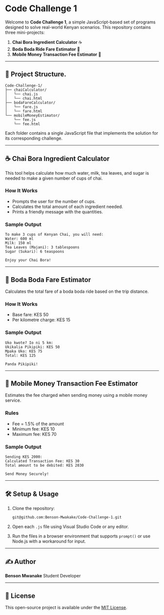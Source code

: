# Code Challenge 1

Welcome to **Code Challenge 1**, a simple JavaScript-based set of programs designed to solve real-world Kenyan scenarios. This repository contains three mini-projects:

1. **Chai Bora Ingredient Calculator** ☕
2. **Boda Boda Ride Fare Estimator** 🛵
3. **Mobile Money Transaction Fee Estimator** 📱

---

## 📁 Project Structure.

```
Code-Challenge-1/
├── chaiCalculator/
│   └── chai.js
│   └── chai.html
├── bodaFareCalculator/
│   └── fare.js
│   └── fare.html
└── mobileMoneyEstimator/
    └── fee.js
    └── fee.html
```

Each folder contains a single JavaScript file that implements the solution for its corresponding challenge.

---

## ☕ Chai Bora Ingredient Calculator

This tool helps calculate how much water, milk, tea leaves, and sugar is needed to make a given number of cups of chai.

### How It Works

* Prompts the user for the number of cups.
* Calculates the total amount of each ingredient needed.
* Prints a friendly message with the quantities.

### Sample Output

```
To make 3 cups of Kenyan Chai, you will need:
Water: 600 ml
Milk: 150 ml
Tea Leaves (Majani): 3 tablespoons
Sugar (Sukari): 6 teaspoons

Enjoy your Chai Bora!
```

---

## 🛵 Boda Boda Fare Estimator

Calculates the total fare of a boda boda ride based on the trip distance.

### How It Works

* Base fare: KES 50
* Per kilometre charge: KES 15

### Sample Output

```
Uko kwote? Io ni 5 km:
Ukikalia Pikipiki: KES 50
Mpaka Uko: KES 75
Total: KES 125

Panda Pikipiki!
```

---

## 📱 Mobile Money Transaction Fee Estimator

Estimates the fee charged when sending money using a mobile money service.

### Rules

* Fee = 1.5% of the amount
* Minimum fee: KES 10
* Maximum fee: KES 70

### Sample Output

```
Sending KES 2000:
Calculated Transaction Fee: KES 30
Total amount to be debited: KES 2030

Send Money Securely!
```

---

## 🛠️ Setup & Usage

1. Clone the repository:

   ```bash
   git@github.com:Benson-Mwakake/Code-Challenge-1.git
   ```
2. Open each `.js` file using Visual Studio Code or any editor.
3. Run the files in a browser environment that supports `prompt()` or use Node.js with a workaround for input.

---

## ✍️ Author

**Benson Mwanake**
Student Developer

---

## 📄 License

This open-source project is available under the [MIT License]([LICENSE](https://github.com/Benson-Mwakake/Code-Challenge-1/blob/main/License)).
